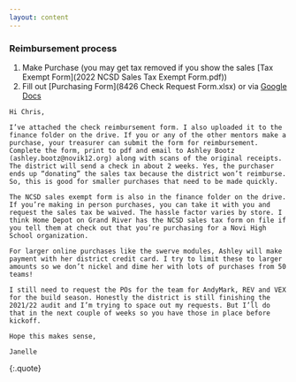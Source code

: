 ```yaml
---
layout: content
---
```


### Reimbursement process
1. Make Purchase (you may get tax removed if you show the sales [Tax Exempt Form](2022 NCSD Sales Tax Exempt Form.pdf))
2. Fill out [Purchasing Form](8426 Check Request Form.xlsx) or via [Google Docs](https://docs.google.com/spreadsheets/d/1bmAzsNwdcWkRJ-D27S9e2H3M6aLKEFh1/edit?usp=share_link&ouid=109215338218990950446&rtpof=true&sd=true)



```
Hi Chris,

I’ve attached the check reimbursement form. I also uploaded it to the finance folder on the drive. If you or any of the other mentors make a purchase, your treasurer can submit the form for reimbursement. Complete the form, print to pdf and email to Ashley Bootz (ashley.bootz@novik12.org) along with scans of the original receipts. The district will send a check in about 2 weeks. Yes, the purchaser ends up “donating” the sales tax because the district won’t reimburse. So, this is good for smaller purchases that need to be made quickly.

The NCSD sales exempt form is also in the finance folder on the drive. If you’re making in person purchases, you can take it with you and request the sales tax be waived. The hassle factor varies by store. I think Home Depot on Grand River has the NCSD sales tax form on file if you tell them at check out that you’re purchasing for a Novi High School organization.

For larger online purchases like the swerve modules, Ashley will make payment with her district credit card. I try to limit these to larger amounts so we don’t nickel and dime her with lots of purchases from 50 teams!

I still need to request the POs for the team for AndyMark, REV and VEX for the build season. Honestly the district is still finishing the 2021/22 audit and I’m trying to space out my requests. But I’ll do that in the next couple of weeks so you have those in place before kickoff.

Hope this makes sense,

Janelle
```
{:.quote}

